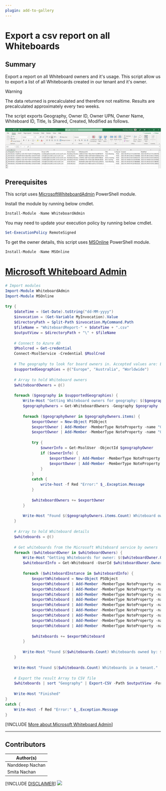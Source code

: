 ```yaml
---
plugin: add-to-gallery
---
```

     
# Export a csv report on all Whiteboards

## Summary

Export a report on all Whiteboard owners and it's usage.
This script allow us to export a list of all Whiteboards created in our tenant and it's owner.

> [!Warning]
> The data returned is precalculated and therefore not realtime. Results are precalculated approximately every two weeks.

The script exports Geography, Owner ID, Owner UPN, Owner Name, Whiteboard ID, Title, Is Shared, Created, Modified as follows.

![Sample Output file Screenshot](assets/sample-output.png)

## Prerequisites

This script uses [MicrosoftWhiteboardAdmin](https://docs.microsoft.com/en-us/powershell/module/whiteboard/) PowerShell module.

Install the module by running below cmdlet.

```powershell
Install-Module -Name WhiteboardAdmin
```

You may need to update your execution policy by running below cmdlet.

```powershell
Set-ExecutionPolicy RemoteSigned
```

To get the owner details, this script uses [MSOnline](https://www.powershellgallery.com/packages/MSOnline/) PowerShell module.

```powershell
Install-Module -Name MSOnline
```

# [Microsoft Whiteboard Admin](#tab/whiteboard)

```powershell
# Import modules
Import-Module WhiteboardAdmin
Import-Module MSOnline

try {
	$dateTime = (Get-Date).toString("dd-MM-yyyy")
	$invocation = (Get-Variable MyInvocation).Value
	$directoryPath = Split-Path $invocation.MyCommand.Path
	$fileName = "WhiteboardReport-" + $dateTime + ".csv"
	$outputView = $directoryPath + "\" + $fileName
	
	# Connect to Azure AD
	$Msolcred = Get-credential
	Connect-MsolService -Credential $MsolCred

	# The geography to look for board owners in. Accepted values are: Europe, Australia, or Worldwide (all boards not in australia or europe).
	$supportedGeographies = @("Europe", "Australia", "Worldwide")
	
	# Array to hold Whiteboard owners
	$whiteboardOwners = @()
	
	foreach ($geography in $supportedGeographies) {
		Write-Host "Getting Whiteboard owners for geography: $($geography) ..."
		$geographyOwners = Get-WhiteboardOwners -Geography $geography		
		
		foreach ($geographyOwner in $geographyOwners.items) {			
			$exportOwner = New-Object PSObject
			$exportOwner | Add-Member -MemberType NoteProperty -name "Geography" -value $geography
			$exportOwner | Add-Member -MemberType NoteProperty -name "OwnerID" -value $geographyOwner
			
			try {
				$ownerInfo = Get-MsolUser -ObjectId $geographyOwner
				if ($ownerInfo) {
					$exportOwner | Add-Member -MemberType NoteProperty -name "OwnerUPN" -value $ownerInfo.UserPrincipalName
					$exportOwner | Add-Member -MemberType NoteProperty -name "OwnerDisplayName" -value $ownerInfo.DisplayName
				}
			}
			catch {
				write-host -f Red "Error:" $_.Exception.Message
			}
				
			$whiteboardOwners += $exportOwner
		}
		
		Write-Host "Found $($geographyOwners.items.Count) Whiteboard owners."
	}
	
	# Array to hold Whiteboard details
	$whiteboards = @()
	
	# Get whiteboards from the Microsoft Whiteboard service by owners
	foreach ($whiteboardOwner in $whiteboardOwners) {
		Write-Host "Getting Whiteboards for owner: $($whiteboardOwner.OwnerUPN) ..."
		$whiteboardInfo = Get-Whiteboard -UserId $whiteboardOwner.OwnerID
		
		foreach ($whiteboardInstance in $whiteboardInfo) {
			$exportWhiteboard = New-Object PSObject
			$exportWhiteboard | Add-Member -MemberType NoteProperty -name "Geography" -value $whiteboardOwner.Geography
			$exportWhiteboard | Add-Member -MemberType NoteProperty -name "Owner ID" -value $whiteboardOwner.OwnerID
			$exportWhiteboard | Add-Member -MemberType NoteProperty -name "Owner UPN" -value $whiteboardOwner.OwnerUPN
			$exportWhiteboard | Add-Member -MemberType NoteProperty -name "Owner Name" -value $whiteboardOwner.OwnerDisplayName
			$exportWhiteboard | Add-Member -MemberType NoteProperty -name "Whiteboard ID" -value $whiteboardInstance.id
			$exportWhiteboard | Add-Member -MemberType NoteProperty -name "Title" -value $whiteboardInstance.title
			$exportWhiteboard | Add-Member -MemberType NoteProperty -name "Is Shared" -value $whiteboardInstance.isShared
			$exportWhiteboard | Add-Member -MemberType NoteProperty -name "Created" -value $whiteboardInstance.createdTime
			$exportWhiteboard | Add-Member -MemberType NoteProperty -name "Modified" -value $whiteboardInstance.lastModifiedTime
			
			$whiteboards += $exportWhiteboard
		}
		
		Write-Host "Found $($whiteboards.Count) Whiteboards owned by: $($whiteboardOwner.OwnerUPN)"
	}
	
	Write-Host "Found $($whiteboards.Count) Whiteboards in a tenant."

	# Export the result Array to CSV file
	$whiteboards | sort "Geography" | Export-CSV -Path $outputView -Force -NoTypeInformation
	
	Write-Host "Finished"
}
catch {
    Write-Host -f Red "Error:" $_.Exception.Message
}
```
[!INCLUDE [More about Microsoft Whiteboard Admin](../../docfx/includes/MORE-WHITEBOARD.md)]
***

## Contributors

| Author(s) |
|-----------|
| Nanddeep Nachan |
| Smita Nachan |

[!INCLUDE [DISCLAIMER](../../docfx/includes/DISCLAIMER.md)]
<img src="https://pnptelemetry.azurewebsites.net/script-samples/scripts/whiteboard-report-usage" aria-hidden="true" />
